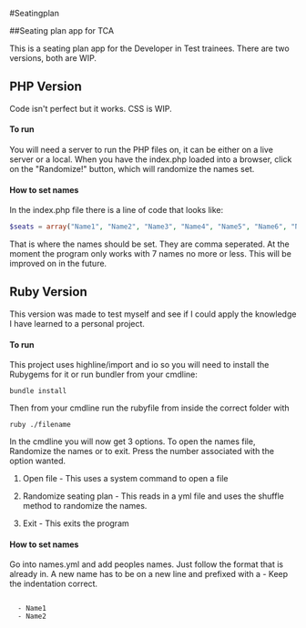 #Seatingplan

##Seating plan app for TCA

This is a seating plan app for the Developer in Test trainees.
There are two versions, both are WIP.

## PHP Version

Code isn't perfect but it works. CSS is WIP.

#### To run

You will need a server to run the PHP files on, it can be either on a live server or a local. 
When you have the index.php loaded into a browser, click on the "Randomize!" button, which will randomize the names set.

#### How to set names

In the index.php file there is a line of code that looks like:
```php
$seats = array("Name1", "Name2", "Name3", "Name4", "Name5", "Name6", "Name7");
```
That is where the names should be set. They are comma seperated. At the moment the program only works with 7 names no more or less. This will be improved on in the future.

## Ruby Version

This version was made to test myself and see if I could apply the knowledge I have learned to a personal project.

#### To run

This project uses highline/import and io so you will need to install the Rubygems for it or run bundler from your cmdline:
```
bundle install
``` 

Then from your cmdline run the rubyfile from inside the correct folder with
```
ruby ./filename
```

In the cmdline you will now get 3 options. To open the names file, Randomize the names or to exit. Press the number associated with the option wanted.

1. Open file - This uses a system command to open a file

2. Randomize seating plan - This reads in a yml file and uses the shuffle method to randomize the names.

3. Exit - This exits the program

#### How to set names

Go into names.yml and add peoples names. Just follow the format that is already in. A new name has to be on a new line and prefixed with a - Keep the indentation correct.
```

  - Name1
  - Name2
```